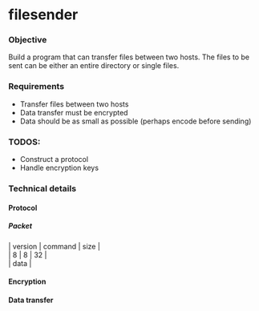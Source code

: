# filesender

### Objective
Build a program that can transfer files between two hosts. The files to be sent
can be either an entire directory or single files.

### Requirements
- Transfer files between two hosts
- Data transfer must be encrypted
- Data should be as small as possible (perhaps encode before sending)

### TODOS:

- Construct a protocol
- Handle encryption keys

### Technical details

#### Protocol

##### Packet
| version | command | size | <br>
| 8 | 8 | 32 | <br>
| data |

#### Encryption

#### Data transfer